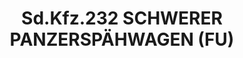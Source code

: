 ---
layout: product
title: "Sd.Kfz.232 SCHWERER PANZERSPÄHWAGEN (FU)"
price: "2400" 
desc: "Maketa"
img_path: "/assets/img/DRA7581.webp"
brand: "Dragon"
available: false
special_offer: false
new: false
soon: false
cat: "010000"
subcat: "010600"
subsubcat: "0N/A"
sifra: "DRA7581"
popular: false
---
